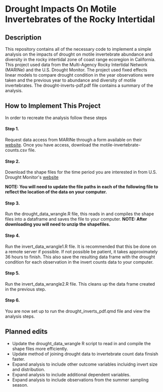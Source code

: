 # Drought Impacts On Motile Invertebrates of the Rocky Intertidal

## Description
This repository contains all of the necessary code to implement a simple analysis on the impacts of drought on motile invertebrate abundance and diversity in the rocky intertidal zone of coast range ecoregion in California. This project used data from the Multi-Agency Rocky Intertidal Network (MARINe) and the U.S. Drought Monitor. The project used fixed effects linear models to compare drought condition in the year observations were taken and the previous year to abundance and diversity of motile invertebrates. The drought-inverts-pdf.pdf file contains a summary of the analysis. 

## How to Implement This Project
In order to recreate the analysis follow these steps
#### Step 1. 
Request data access from MARINe through a form available on their [website](https://marine.ucsc.edu/explore-the-data/index.html). Once you have access, download the motile-invertebrate-counts.csv file. 

#### Step 2.
Download the shape files for the time period you are interested in from U.S. Drought Monitor's [website](https://droughtmonitor.unl.edu/)

**NOTE: You will need to update the file paths in each of the following file to reflect the location of the data on your computer.** 

#### Step 3. 
Run the drought_data_wrangle.R file, this reads in and compiles the shape files into a dataframe and saves the file to your computer. 
  **NOTE: After downloading you will need to unzip the shapefiles.**
  
#### Step 4. 
Run the invert_data_wrangle1.R file. It is recommended that this be done on a remote server if possible. If not possible be patient, it takes approximately 36 hours to finish. This also save the resulting data frame with the drought condition for each observation in the invert counts data to your computer. 

#### Step 5. 
Run the invert_data_wrangle2.R file. This cleans up the data frame created in the previous step.

#### Step 6. 
You are now set up to run the drought_inverts_pdf.qmd file and view the analysis steps.

## Planned edits
- Update the drought_data_wrangle R script to read in and compile the shape files more efficiently. 
- Update method of joining drought data to invertebrate count data finsish faster. 
- Expand analysis to include other outcome variables incluidng invert size and distribution.
- Expand analysis to include additional dependent variables. 
- Expand analysis to include observations from the summer sampling season. 

